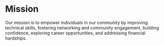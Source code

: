 # Mission
Our mission is to empower individuals in our community by improving technical skills, fostering networking and community engagement, building confidence, exploring career opportunities, and addressing financial hardships.
